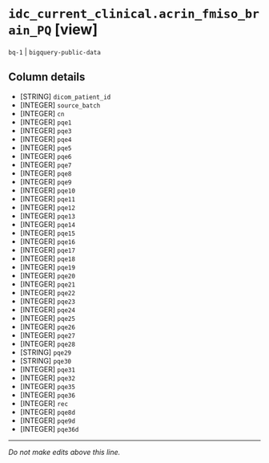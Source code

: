 # `idc_current_clinical.acrin_fmiso_brain_PQ` [view]
`bq-1` | `bigquery-public-data`

## Column details
* [STRING]    `dicom_patient_id`
* [INTEGER]   `source_batch`
* [INTEGER]   `cn`
* [INTEGER]   `pqe1`
* [INTEGER]   `pqe3`
* [INTEGER]   `pqe4`
* [INTEGER]   `pqe5`
* [INTEGER]   `pqe6`
* [INTEGER]   `pqe7`
* [INTEGER]   `pqe8`
* [INTEGER]   `pqe9`
* [INTEGER]   `pqe10`
* [INTEGER]   `pqe11`
* [INTEGER]   `pqe12`
* [INTEGER]   `pqe13`
* [INTEGER]   `pqe14`
* [INTEGER]   `pqe15`
* [INTEGER]   `pqe16`
* [INTEGER]   `pqe17`
* [INTEGER]   `pqe18`
* [INTEGER]   `pqe19`
* [INTEGER]   `pqe20`
* [INTEGER]   `pqe21`
* [INTEGER]   `pqe22`
* [INTEGER]   `pqe23`
* [INTEGER]   `pqe24`
* [INTEGER]   `pqe25`
* [INTEGER]   `pqe26`
* [INTEGER]   `pqe27`
* [INTEGER]   `pqe28`
* [STRING]    `pqe29`
* [STRING]    `pqe30`
* [INTEGER]   `pqe31`
* [INTEGER]   `pqe32`
* [INTEGER]   `pqe35`
* [INTEGER]   `pqe36`
* [INTEGER]   `rec`
* [INTEGER]   `pqe8d`
* [INTEGER]   `pqe9d`
* [INTEGER]   `pqe36d`

-------------------------------------------------------------------------------
*Do not make edits above this line.*
